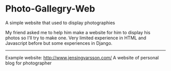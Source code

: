 # Photo-Gallegry-Web
A simple website that used to display photographies 

My friend asked me to help him make a website for him to display his photos so I'll try to make one.
Very limited experience in HTML and Javascript before but some experiences in Django.

------------------------------------------------------------------------------------------------------
Example website: http://www.jensingvarsson.com/
A website of personal blog for photographer
